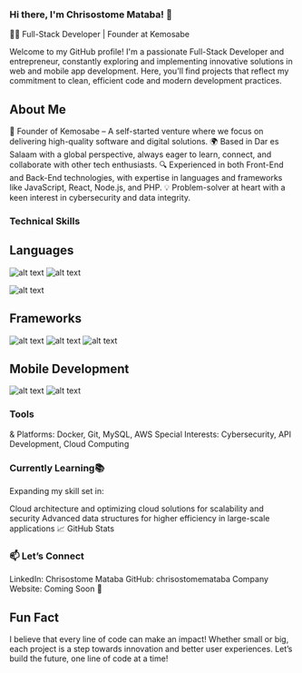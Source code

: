 ### Hi there, I'm Chrisostome Mataba! 👋
👨‍💻 Full-Stack Developer | Founder at Kemosabe

Welcome to my GitHub profile! I'm a passionate Full-Stack Developer and entrepreneur, constantly exploring and implementing innovative solutions in web and mobile app development. Here, you'll find projects that reflect my commitment to clean, efficient code and modern development practices.

## About Me

💼 Founder of Kemosabe – A self-started venture where we focus on delivering high-quality software and digital solutions.
🌍 Based in Dar es Salaam with a global perspective, always eager to learn, connect, and collaborate with other tech enthusiasts.
🔍 Experienced in both Front-End and Back-End technologies, with expertise in languages and frameworks like JavaScript, React, Node.js, and PHP.
💡 Problem-solver at heart with a keen interest in cybersecurity and data integrity.

### Technical Skills
## Languages
![alt text](https://img.shields.io/badge/-JavaScript-F7DE21?style=flat-square&logo=javascript&logoColor=000000) ![alt text](https://img.shields.io/badge/-PHP-777BB4?style=flat-square&logo=php&logoColor=white)

![alt text](https://img.shields.io/badge/-Python-3776AB?style=flat-square&logo=python&logoColor=white)

## Frameworks
![alt text](https://img.shields.io/badge/-React-61DAFB?style=flat-square&logo=react&logoColor=white) ![alt text](https://img.shields.io/badge/-Node.js-339933?style=flat-square&logo=nodejs&logoColor=white) ![alt text](https://img.shields.io/badge/-Laravel-FF2D20?style=flat-square&logo=laravel&logoColor=white)

## Mobile Development
![alt text](https://img.shields.io/badge/-React_Native-61DAFB?style=flat-square&logo=react&logoColor=white) ![alt text](https://img.shields.io/badge/-Flutter-02569B?style=flat-square&logo=flutter&logoColor=white)

### Tools 
& Platforms: Docker, Git, MySQL, AWS
Special Interests: Cybersecurity, API Development, Cloud Computing

### Currently Learning📚
Expanding my skill set in:

Cloud architecture and optimizing cloud solutions for scalability and security
Advanced data structures for higher efficiency in large-scale applications
📈 GitHub Stats

### 📫 Let’s Connect
LinkedIn: Chrisostome Mataba
GitHub: chrisostomemataba
Company Website: Coming Soon 🚀

## Fun Fact
I believe that every line of code can make an impact! Whether small or big, each project is a step towards innovation and better user experiences. Let’s build the future, one line of code at a time!
